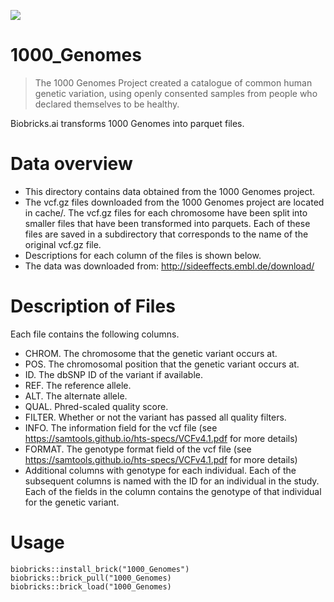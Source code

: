 <a href="https://github.com/biobricks-ai/1000_Genomes/actions"><img src="https://github.com/biobricks-ai/1000_Genomes/actions/workflows/bricktools-check.yaml/badge.svg?branch=main"/></a>
# 1000_Genomes
>The 1000 Genomes Project created a catalogue of common human genetic variation, using openly consented samples from people who declared themselves to be healthy.

Biobricks.ai transforms 1000 Genomes into parquet files. 

# Data overview 
- This directory contains data obtained from the 1000 Genomes project.
- The vcf.gz files downloaded from the 1000 Genomes project are located in cache/. The vcf.gz files for each chromosome have been split into smaller files that have been transformed into parquets. Each of these files are saved in a subdirectory that corresponds to the name of the original vcf.gz file.
- Descriptions for each column of the files is shown below.
- The data was downloaded from: http://sideeffects.embl.de/download/

# Description of Files 

Each file contains the following columns.
- CHROM. The chromosome that the genetic variant occurs at.
- POS. The chromosomal position that the genetic variant occurs at.
- ID. The dbSNP ID of the variant if available.
- REF. The reference allele.
- ALT. The alternate allele.
- QUAL. Phred-scaled quality score.
- FILTER. Whether or not the variant has passed all quality filters.
- INFO. The information field for the vcf file (see https://samtools.github.io/hts-specs/VCFv4.1.pdf for more details)
- FORMAT. The genotype format field of the vcf file (see https://samtools.github.io/hts-specs/VCFv4.1.pdf for more details)
- Additional columns with genotype for each individual. Each of the subsequent columns is named with the ID for an individual in the study. Each of the fields in the column contains the genotype of that individual for the genetic variant.

# Usage
```{R}
biobricks::install_brick("1000_Genomes")
biobricks::brick_pull("1000_Genomes)
biobricks::brick_load("1000_Genomes)
```
